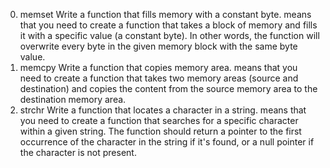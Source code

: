 0. memset
Write a function that fills memory with a constant byte.
means that you need to create a function that takes a block of memory and fills it with a specific value (a constant byte). In other words, the function will overwrite every byte in the given memory block with the same byte value.
1. memcpy
Write a function that copies memory area.
means that you need to create a function that takes two memory areas (source and destination) and copies the content from the source memory area to the destination memory area.
2. strchr
Write a function that locates a character in a string.
means that you need to create a function that searches for a specific character within a given string. The function should return a pointer to the first occurrence of the character in the string if it's found, or a null pointer if the character is not present.
